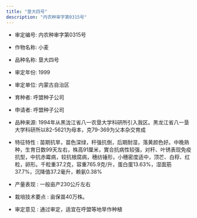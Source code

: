 ```yaml
---
title: "垦大四号"
description: "内农种审字第0315号"
---
```

* 审定编号:  内农种审字第0315号

*  作物名称:  小麦

*  品种名称:  垦大四号

*  审定年份:  1999

*  审定单位:  内蒙古自治区

* 育种者:  呼盟种子公司

*  申请者:  呼盟种子公司

*  品种来源:  1994年从黑泷江省八一农垦大学科研所引入我区。黑龙江省八一垦大学科研所以82-5621为母本，克79-369为父本杂交育成


*  特征特性 : 
苗期抗旱，苗色深绿，秆强抗倒，后期耐湿，落黄颜色好。中晚熟种，生育日数99天左右，株高91厘米，實合抗病性较强，对秆、叶锈表现免疫抗型，中抗赤霉病，较抗根腐病，穗纺锤形，小穗密度适中，顶芒、白稃、红粒，卵形。千粒重37.2克，容重765.9克/升，蛋白蛋13.63%，湿面筋37.7%，沉降值37.2毫升，赖氨0.38%

 
*  产量表现 : 
一般亩产230公斤左右


*  栽培技术要点 : 
亩保苗40万株。

*  审定意见 : 
通过审定，适宜在呼盟等地旱作种植

